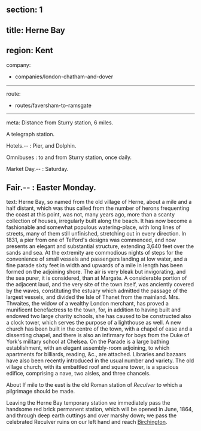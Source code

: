 section: 1
----
title: Herne Bay
----
region: Kent
----
company:
- companies/london-chatham-and-dover
----
route:
- routes/faversham-to-ramsgate
----
meta: Distance from Sturry station, 6 miles.

A telegraph station.

Hotels.--
: Pier, and Dolphin.

Omnibuses
: to and from Sturry station, once daily.

Market Day.--
: Saturday.

Fair.--
: Easter Monday.
----
text: Herne Bay, so named from the old village of Herne, about a mile and a half distant, which was thus called from the number of herons frequenting the coast at this point, was not, many years ago, more than a scanty collection of houses, irregularly built along the beach. It has now become a fashionable and somewhat populous watering-place, with long lines of streets, many of them still unfinished, stretching out in every direction. In 1831, a pier from one of Telford's designs was commenced, and now presents an elegant and substantial structure, extending 3,640 feet over the sands and sea. At the extremity are commodious nights of steps for the convenience of small vessels and passengers landing at low water, and a fine parade sixty feet in width and upwards of a mile in length has been formed on the adjoining shore. The air is very bleak but invigorating, and the sea purer, it is considered, than at Margate. A considerable portion of the adjacent laud, and the very site of the town itself, was anciently covered by the waves, constituting the estuary which admitted the passage of the largest vessels, and divided the Isle of Thanet from the mainland. Mrs. Thwaites, the widow of a wealthy London merchant, has proved a munificent benefactress to the town, for, in addition to having built and endowed two large charity schools, she has caused to be constructed also a clock tower, which serves the purpose of a lighthouse as well. A new church has been built in the centre of the town, with a chapel of ease and a dissenting chapel, and there is also an infirmary for boys from the Duke of York's military school at Chelsea. On the Parade is a large bathing establishment, with an elegant assembly-room adjoining, to which apartments for billiards, reading, &c., are attached. Libraries and bazaars have also been recently introduced in the usual number and variety. The old village church, with its embattled roof and square tower, is a spacious edifice, comprising a nave, two aisles, and three chancels.

About If mile to the east is the old Roman station of *Reculver* to which a pilgrimage should be made.

Leaving the Herne Bay temporary station we immediately pass the handsome red brick permanent station, which will be opened in June, 1864, and through deep earth cuttings and over marshy down; we pass the celebrated Reculver ruins on our left hand and reach [Birchington](/stations/birchington).